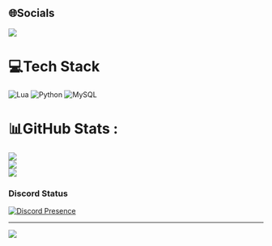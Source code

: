 ## 🌐Socials
 <p><a href="https://discord.gg/KjtV6FXt2a">
     <img src="https://img.shields.io/discord/803577880410980364?style=for-the-badge&logo=discord&labelColor=7289da&logoColor=white&color=2c2f33&label=Discord"/>
 </a></p>


# 💻Tech Stack
![Lua](https://img.shields.io/badge/lua-%232C2D72.svg?style=for-the-badge&logo=lua&logoColor=white) ![Python](https://img.shields.io/badge/python-3670A0?style=for-the-badge&logo=python&logoColor=ffdd54) ![MySQL](https://img.shields.io/badge/mysql-%2300f.svg?style=for-the-badge&logo=mysql&logoColor=white)
# 📊GitHub Stats :
![](https://github-readme-stats.vercel.app/api?username=Amir-PH&theme=radical&hide_border=false&include_all_commits=false&count_private=true)<br/>
![](https://github-readme-streak-stats.herokuapp.com/?user=Amir-PH&theme=radical&hide_border=false)<br/>
![](https://github-readme-stats.vercel.app/api/top-langs/?username=Amir-PH&theme=radical&hide_border=false&include_all_commits=false&count_private=true&layout=compact)
### Discord Status
[![Discord Presence](https://lanyard-profile-readme.vercel.app/api/950719519381401601)](https://discord.com/users/950719519381401601)



---
[![](https://visitcount.itsvg.in/api?id=Amir-PH&icon=0&color=11)](https://visitcount.itsvg.in)
